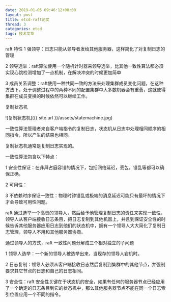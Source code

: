 ```yaml
---
date: 2019-01-05 09:46:12+00:00
layout: post
title: etcd-raft论文
thread: 3
categories: etcd
tags: 技术文章
---
```


raft 特性
1 强领导：日志只能从领导者发给其他服务器，这样简化了对复制日志的管理

2 领导选举：raft算法使用一个随机计时器来领导选举，比其他一致性算法都必须实现心跳检测增加了一点机制，在解决冲突的时候更加简单

3 成员关系调整：raft使用一种共同一致的方法来处理集群成员变化问题，在这种方法下，处于调整过程中的两种不同的配置集群中大多数机器会有重叠，这就使得集群在成员变换的时候依然可以继续工作。

复制状态机

![复制状态机]({{ site.url }}/assets/statemachine.jpg)

一致性算法管理者来自客户端指令的复制日志，状态机从日志中处理相同顺序的相同指令，所以产生的结果也相同。

复制状态机通常是复制日志实现的。

一致性算法包含以下特点：

1 安全性保证：在非拜占庭容错的情况下，包括网络延迟，丢包，错乱等都可以确保正确。

2 可用性：

3 不依赖时序保证一致性：物理时钟错乱或极端的消息延迟可能只有最坏的情况下才会导致可用性问题。

raft 通过选举一个高贵的领导人，然后给予他管理复制日志的责任来实现一致性，领导人从客户端接收日志条目，把日志复制到其他机器上，并且到保证安全性的时候告诉其他服务器应用日志到他们的状态机中，拥有一个领导人大大简化了复制日志管理，领导人不用和其他服务器协商。

通过领导人的方式，raft 一致性问题分解成三个相对独立的子问题

1 领导人选举：一个新的领导人被选举出来，当现存的领导人宕机时。

2 日志复制：领导人必须从客户端接收日志然后复制到集群中的其他节点，并强制要求其它节点的日志和自己的日志相同。

3 安全性：raft 安全性关键在于状态机的安全，如果有任何的服务器节点已经应用了一个确定的日志条目到它的状态机中，那么其他服务器节点不能在同一个日志索引位置应用一个不同的指令。